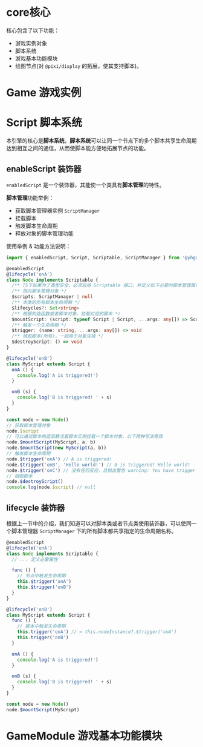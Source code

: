 <!--
 * @Autor: Guo Kainan
 * @Date: 2021-09-05 20:47:47
 * @LastEditors: Guo Kainan
 * @LastEditTime: 2021-09-14 16:29:19
 * @Description: 
-->
# core核心
核心包含了以下功能：
- 游戏实例对象
- 脚本系统
- 游戏基本功能模块
- 绘图节点(对 `@pixi/display` 的拓展，使其支持脚本)。

# Game 游戏实例

# Script 脚本系统
本引擎的核心是**脚本系统**，**脚本系统**可以让同一个节点下的多个脚本共享生命周期达到相互之间的通信，从而使脚本能方便地拓展节点的功能。

## enableScript 装饰器
`enabledScript` 是一个装饰器，其能使一个类具有**脚本管理**的特性。

**脚本管理**功能举例：
- 获取脚本管理器实例 `ScriptManager`
- 挂载脚本
- 触发脚本生命周期
- 释放对象的脚本管理功能

使用举例 & 功能方法说明：
```ts
import { enabledScript, Script, Scriptable, ScriptManager } from '@yhgame/core'

@enabledScript
@lifecycle('onA')
class Node implements Scriptable {
  /** TS下如果为了类型安全，必须启用 Scriptable 接口，并定义如下必要的脚本管理属性 */
  /** 指向脚本管理对象 */
  $scripts: ScriptManager | null
  /** 本类的所有脚本生命周期 */
  $lifecycles?: Set<string>
  /** 根据构造函数或者脚本对象，挂载对应的脚本 */
  $mountScript: (script: typeof Script | Script, ...args: any[]) => Script
  /** 触发一个生命周期 */
  $trigger: (name: string, ...args: any[]) => void
  /** 销毁脚本(所有)，一般用于对象注销 */
  $destroyScript: () => void
}

@lifecycle('onB')
class MyScript extends Script {
  onA () {
    console.log('A is triggered!')
  }

  onB (s) {
    console.log('B is triggered! ' + s)
  }
}

const node = new Node()
// 获取脚本管理对象
node.$script
// 可以通过脚本构造函数活着脚本实例挂载一个脚本对象，以下两种写法等效
node.$mountScript(MyScript, a, b)
node.$mountScript(new MyScript(a, b))
// 触发脚本生命周期
node.$trigger('onA') // A is triggered!
node.$trigger('onB', 'Hello world!') // B is triggered! Hello world!
node.$trigger('onC') // 没有任何反应，且抛出警告 warning: You have trigger a non-existent lifecycle: onC!
// 销毁脚本
node.$destroyScript()
console.log(node.$script) // null
```

## lifecycle 装饰器
根据上一节中的介绍，我们知道可以对脚本类或者节点类使用装饰器，可以使同一个脚本管理器 `ScriptManager` 下的所有脚本都共享指定的生命周期名称。

```ts
@enabledScript
@lifecycle('onA')
class Node implements Scriptable {
  // ... 定义必要属性

  func () {
    // 节点中触发生命周期
    this.$trigger('onA')
    this.$trigger('onB')
  }
}

@lifecycle('onB')
class MyScript extends Script {
  func () {
    // 脚本中触发生命周期
    this.trigger('onA') // = this.nodeInstance?.$trigger('onA')
    this.trigger('onB')
  }

  onA () {
    console.log('A is triggered!')
  }

  onB (s) {
    console.log('B is triggered! ' + s)
  }
}

const node = new Node()
node.$mountScript(MyScript)
```

# GameModule 游戏基本功能模块